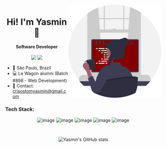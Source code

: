 <img align="right" src="photo.svg" width="300" />
<h1 align="center">Hi! I'm Yasmin 🚩</h1>

<h4 align="center">Software Developer</h4>

<p align="center">
  <a href="https://www.linkedin.com/in/yasmin-crisostomo-45baa9237/"><img src="https://img.shields.io/badge/LinkedIn-850000?style=for-the-badge&logo=linkedin&logoColor=white"/></a>
   <a href="https://www.instagram.com/yasmincrisostom/"><img src="https://img.shields.io/badge/Instagram-850000?style=for-the-badge&logo=instagram&logoColor=white"/></a>
</p>

- 📍 São Paulo, Brazil
- 💻 Le Wagon alumni (Batch #898 - Web Development)
- 📩 Contact: crisostomyasmin@gmail.com


<h3>Tech Stack:</h3>
  
  <div align="center">
    
  ![image](https://img.shields.io/badge/Ruby_on_Rails-850000?style=for-the-badge&logo=ruby&logoColor=white)
  ![image](https://img.shields.io/badge/javascript-850000?style=for-the-badge&logo=javascript&logoColor=white)
  ![image](https://img.shields.io/badge/MongoDB-850000?style=for-the-badge&logo=mongodb&logoColor=white)
  ![image](https://img.shields.io/badge/PostgreSQL-850000?style=for-the-badge&logo=postgresql&logoColor=white)
  ![image](https://img.shields.io/badge/Heroku-850000?style=for-the-badge&logo=heroku&logoColor=white)
  
  </div>
  <br>
  <div align="center">
    
   ![Yasmin's GitHub stats](https://github-readme-stats.vercel.app/api/top-langs?username=yasmincrisostom&hide=html&theme=moltack&show_icons=true&hide_progress=true)
  
  </div>
